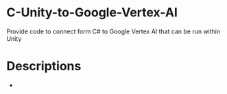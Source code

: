 # C-Unity-to-Google-Vertex-AI
Provide code to connect form C# to Google Vertex AI that can be run within Unity

# Descriptions
- 
